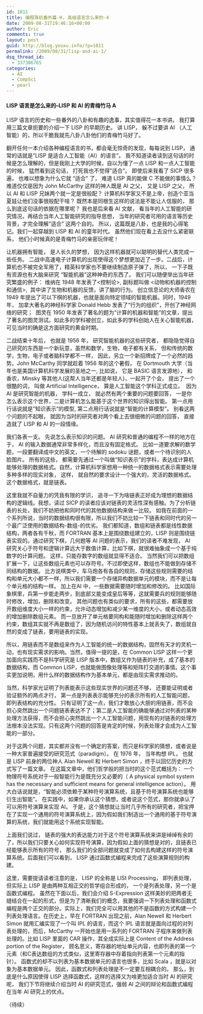 ```yaml
---
id: 1011
title: 编程珠玑番外篇-H. 高级语言怎么来的-4
date: 2009-08-31T19:46:16+00:00
author: Eric
comments: true
layout: post
guid: http://blog.youxu.info/?p=1011
permalink: /2009/08/31/lisp-and-ai-1/
dsq_thread_id:
  - 337386765
categories:
  - AI
  - CompSci
  - pearl
---
```

#### LISP 语言是怎么来的&#8211;LISP 和 AI 的青梅竹马 A

LISP 语言的历史和一些番外的八卦和有趣的逸事，其实值得花一本书讲。 我打算用三篇文章扼要的介绍一下 LISP 的早期历史。 讲 LISP， 躲不过要讲 AI （人工智能）的，所以干脆我就先八卦八卦他们的青梅竹马好了。

翻开任何一本介绍各种编程语言的书，都会毫无惊奇的发现，每每说到 LISP， 通常的话就是&#8221;LISP 是适合人工智能（AI）的语言&#8221;。 我不知道读者读到这句话的时候是怎么理解的，但是我刚上大学的时候，自以为懂了一点 LISP 和一点人工智能的时候， 猛然看到这句话， 打死我也不觉得&#8221;适合&#8221;。 即使后来我看了 SICP 很多遍， 也难以想象为什么它就 “适合” 了， 难道 LISP 真的能做 C 不能做的事情么？ 难道仅仅是因为 John McCarthy 这样的神人既是 AI 之父， 又是 LISP 之父， 所以 AI 和 LISP 兄妹两个就一定是很般配？ 计算机科学家又不是上帝，创造个亚当夏娃让他们没事很般配干啥？ 既然本是同根生这样的说法是不能让人信服的， 那么到底这句话的依据在哪里呢？ 我也是后来看 AI 文献， 看当年的人工智能的研究情况，再结合当年人工智能研究的指导思想， 当年的研究者可用的语言等历史背景，才完全理解“适合” 这两个自的。 所以，这篇既是八卦，也是我的心得笔记。我们一起穿越到 LISP 和 AI 的童年时代。 虽然他们现在看上去没什么紧密联系， 他们小时候真的是青梅竹马的亲密玩伴呢！

让机器拥有智能， 是人长久的梦想， 因为这样机器就可以聪明的替代人类完成一些任务。 二战中高速电子计算机的出现使得这个梦想更加近了一步。二战后，计算机也不被完全军用了，精英科学家也不要继续制造原子弹了，所以， 一下子既有资源也有大脑来研究 &#8220;智能机器&#8221;这种神奇的东西了。 我们可以随便举出当年研究繁盛的例子： 维纳在 1948 年发表了<控制论>, 副标题叫做 <动物和机器的控制和通信>,  其中讲了生物和机器的反馈，讲了脑的行为。 创立信息论的大师香农在 1949 年提出了可以下棋的机器，也就是面向特定领域的智能机器。同时，1949年， 加拿大著名的神经科学家 Donald Hebb 发表了“行为的组织”，开创了神经网络的研究；  图灵在 1950 年发表了著名的题为“计算的机器和智能”的文章，提出了著名的图灵测试。如此多的学科被创立，如此多的学科创始人在关心智能机器， 可见当时的确是这方面研究的黄金时期。

二战结束十年后， 也就是 1956 年， 研究智能机器的这些研究者， 都隐隐觉得自己研究的东西是一个新玩意，虽然和数学，生物，电子都有关系， 但和传统的数学，生物，电子或者脑科学都不一样， 因此，另立一个新招牌成了一个必然的趋势。John McCarthy 同学就趁着 1956 年的这个暑假， 在 Dortmouth 大学（当年也是美国计算机科学发展的圣地之一, 比如说， 它是 BASIC 语言发源地）， 和香农，Minsky 等其他人(这帮人当年还都是年轻人)，一起开了个会， 提出了一个很酷的词， 叫做 Artificial Intelligence， 算是人工智能这个学科正式成立。  因为 AI 是研究智能的机器， 学科一成立， 就必然有两个重要的问题要回答， 一是你怎么表示这个世界，二是计算机怎么能基于这个世界的知识得出智能。 第一点用行话说就是&#8221;知识表示&#8221;的模型, 第二点用行话说就是“智能的计算模型”。 别看这两个问题的不起眼， 就因为当时的研究者对两个看上去很细微的问题的回答， 直接造就了 LISP 和 AI 的一段情缘。

我们各表一支。 先说怎么表示知识的问题。 AI 研究和普通的编程不一样的地方在于， AI 的输入数据通常非常多样化，而且没有固定格式。 比如一道要求解的数学题，一段要翻译成中文的英文，一个待解的 sodoku 谜题，或者一个待识别的人脸图片。 所有的这些， 都需要先通过一个叫做“知识表示”的学科，表达成计算机能够处理的数据格式。自然，计算机科学家想用一种统一的数据格式表示需要处理多种多样的现实对象， 这样， 就自然的要求设计一个强大的，灵活的数据格式。 这个数据格式，就是链表。

这里我就不自量力的凭我有限的学识， 追寻一下为啥链表正好成为理想的数据结构的逻辑线。我想，读过 SICP 的读者应该对链表的灵活性深有感触。为了分析链表的长处，我们不妨把他和同时代的其他数据结构来做一比较。 如我在前面的一个系列所说，当时的数据结构很有限，所以我们不妨比较一下链表和同时代的另一个最广泛使用的数据结构-数组-的优劣。 我们都知道，数组和链表都是线性数据结构，两者各有千秋，而 FORTRAN 基本上是围绕数组建立的，LISP 则是围绕链表实现的。通过研究下棋，几何题等 AI 问题的表示，我们的读者不难发现， AI 研究关心于符号和逻辑计算远大于数值计算，比如下棋，就很难抽象成一个基于纯数字的计算问题。 这样，只能存数字的数组就显得不适合。 当然我们可以把数组扩展一下，让这些数组元素也可以存符号。不过即使这样，数组也不能做到存储不同结构的数据。 比方说棋类中，车马炮各有各自的规则，存储这些规则需要的结构和单元大小都不一样，所以我们需要一个存储异构数据单元的模块，而不是让每个单元格的结构一样。 加上在AI 中，一些数据需要随时增加和修改的。 比如国际象棋里，兵第一步能走两步，到底部又能变成皇后等等，这就需要兵的规则能够随时修改，增加，删除和改变。 其他问题也有类似的要求，所有的这些，都需要放开数组维度大小一样的约束，允许动态增加和减少某一维度的大小，或者动态高效的增加删除数组元素。 而一旦放开了单元格要同构和能随时增加和删除这样两个约束，数组其实就不再是数组了，因为随机访问的特性基本上就丢失了，数组就自然的变成了链表，要用链表的实现。

所以，用链表而不是数组来作为人工智能的统一的数据结构，固然有天才的灵机一动，也有现实需求的影响。当然，值得一提的是，在 Common LISP 这样一个更加面向实践而不是科学研究是 LISP 版本中，数组又作为链表的补充，成了基本的数据结构，而 Common LISP，也就能做图像处理等和矩阵打交道的事情。这个事实更加说明，用什么样的数据结构作为基本单元，都是由现实需求推动的。

当然，科学家光证明了列表能表示这些现实世界的问题还不够， 还要能证明或者验证额外的两点才行， 第一点是列表表示能够充分的表示所有的人工智能问题，即列表结构的充分性。 只有证明了这一点，我们才敢放心大胆的用链表，而不会担心突然跳出一个问题链表表达不了；第二是人工智能的确能够通过对列表的某种处理方法获得，而不会担心突然跳出一个人工智能问题，用现有的对链表的处理方法根本没法实现。只有这两个问题的回答是肯定的时候，列表处理才会成为人工智能的一部分。

对于这两个问题，其实都并没有一个确定的答案，而只是科学家的猜想，或者说是一种大家普遍接受的研究范式（paradigm）。 在 1976 年， 当年构想 IPL， 也就是 LISP 前身的两位神人 Alan Newell 和 Herbert Simon ，终于以回忆历史的方式写了一篇文章。 在这篇文章中，他们哲学般的把当时的这个范式概括为： 一个物理符号系统对于一般智能行为是既充分又必要的（ A physical symbol system has the necessary and sufficient means for general intelligence action）。 用大白话说就是，“智能必须依赖于某种符号演算系统，且基于符号演算系统也能够衍生出智能”。 在实践中，如果你承认这个猜想，或者说这个范式，那你就承认了可以用符号演算来实现 AI。 于是，这个猜想就让当时几乎所有的研究者，把宝押在了实现一个通用的符号演算系统上，因为假如我们制造出一个通用的基于符号演算的系统，我们就能用这个系统实现智能。

上面我们说过， 链表的强大的表达能力对于这个符号演算系统来讲是绰绰有余的了，所以我们只要关心如何实现符号演算，因为假如上面的猜想是对的，且链表已经能够表示所有的符号， 那么我们的全部问题就变成了如何去构建这样的符号演算系统。后面我们可以看到， LISP 通过函数式编程来完成了这些演算规则的构建。

这里，需要提请读者注意的是， LISP 的全称是 LISt Processing， 即列表处理，但实际上 LISP 是由两种互相正交的哲学组合形成的， 一个是列表处理，另一个是函数式编程。 虽然在下面以后，我们会介绍 S-Expression 这样美妙的把两者无缝结合在一起的形式，但是为了清晰我们的概念，我要强调一下列表处理和函数式编程是两个正交的部分。实际上，我们完全可以用其他的不是函数的方式构建一个列表处理语言。在历史上，早在 FORTRAN 出现之前，Alan Newell 和 Herbert Simon 就用汇编实现了一个叫 IPL 的语言，而这个 IPL 语言就是面向过程的对列表处理的，而后，McCarthy 一开始也是用一系列的 FORTRAN 子程序来做列表处理的。比如 LISP 里面的 CAR 操作，其全成实际上是 Content of the Address portion of the Register， 顾名思义，寄存器的地址单元内容，也即列表的第一个元素（和C表达数组的方式类似，这里寄存器中存着指向列表第一个元素的指针）。 函数式的却不以列表为基本数据单元的语言也很多，比如 Scala ，就是以对象为基本数据单元。 因此，函数式和列表处理是不一定要互相耦合的。 那么，到底是什么原因使得 LISP 选择函数式，这样的选择又为啥更加适合当时 AI 的研究呢， 我们下节将继续介绍当时 AI 的研究范式，强弱 AI 之间的辩论和函数式编程在当年 AI 研究上的优点。

（待续）